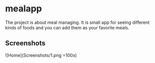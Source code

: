 # mealapp

The project is about meal managing. It is small app for seeing different kinds of foods and you can add them as your favorite meals.

## Screenshots

![Home](Screenshots/1.png =100x)
